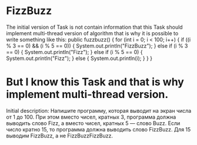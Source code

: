 # FizzBuzz
The initial version of Task is not contain information that this Task should implement multi-thread version of algorithm that is why it is possible to write something like this:
public fuzzbuzz() {
  for (int i = 0; i < 100; i++) {
    if ((i % 3 == 0) && (i % 5 == 0)) {
      System.out.println("FizzBuzz");
    }
    else if (i % 3 == 0) {
      System.out.println("Fizz");
    }
    else if (i % 5 == 0) {
      System.out.println("Fizz");
    }
    else {
      System.out.println(i);
    }
  }
}

But I know this Task and that is why implement multi-thread version.
=============================
Initial description:
Напишите программу, которая выводит на экран числа от 1 до 100. При этом вместо чисел,
кратных 3, программа должна выводить слово Fizz, а вместо чисел, кратных 5 — слово Buzz.
Если число кратно 15, то программа должна выводить слово FizzBuzz.
Для 15 выводим FizzBuzz, а не FizzBuzzFizzBuzz.
